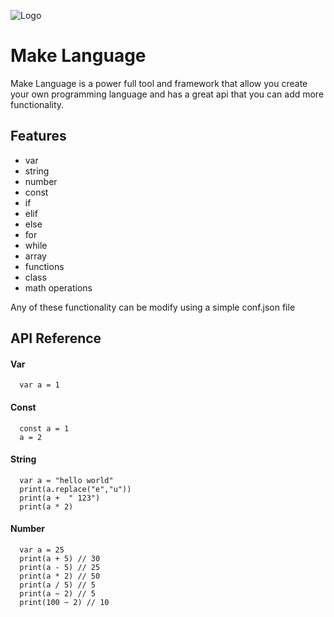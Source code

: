 
![Logo](https://dev-to-uploads.s3.amazonaws.com/uploads/articles/th5xamgrr6se0x5ro4g6.png)


# Make Language

Make Language is a power full tool and framework that allow you create your own programming language and has a great api that you can add more functionality.





## Features

- var
- string
- number
- const
- if
- elif
- else
- for
- while
- array
- functions
- class
- math operations

Any of these functionality can be modify using a simple conf.json file

## API Reference

#### Var

```
  var a = 1
```

#### Const

```
  const a = 1
  a = 2
```

#### String

```
  var a = "hello world"
  print(a.replace("e","u"))
  print(a +  " 123")
  print(a * 2)
```

#### Number

```
  var a = 25
  print(a + 5) // 30
  print(a - 5) // 25
  print(a * 2) // 50
  print(a / 5) // 5
  print(a ~ 2) // 5
  print(100 ~ 2) // 10
```


